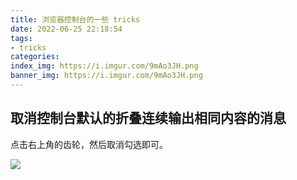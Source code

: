 ```yaml
---
title: 浏览器控制台的一些 tricks
date: 2022-06-25 22:18:54
tags:
- tricks
categories:
index_img: https://i.imgur.com/9mAo3JH.png
banner_img: https://i.imgur.com/9mAo3JH.png
---
```


## 取消控制台默认的折叠连续输出相同内容的消息

点击右上角的齿轮，然后取消勾选即可。

![](https://i.imgur.com/1Xt16xq.png)